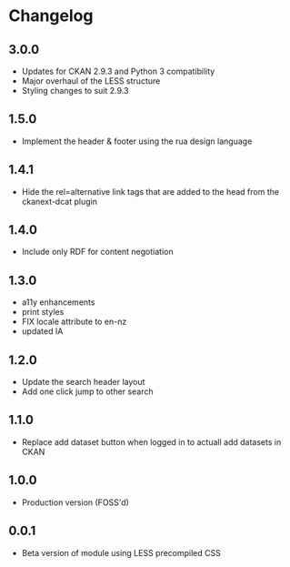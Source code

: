 # Changelog

## 3.0.0

- Updates for CKAN 2.9.3 and Python 3 compatibility
- Major overhaul of the LESS structure
- Styling changes to suit 2.9.3

## 1.5.0

- Implement the header & footer using the rua design language

## 1.4.1

- Hide the rel=alternative link tags that are added to the head from the ckanext-dcat plugin

## 1.4.0

- Include only RDF for content negotiation

## 1.3.0

- a11y enhancements
- print styles
- FIX locale attribute to en-nz
- updated IA

## 1.2.0

- Update the search header layout
- Add one click jump to other search

## 1.1.0

- Replace add dataset button when logged in to actuall add datasets in CKAN

## 1.0.0

- Production version (FOSS'd)

## 0.0.1

- Beta version of module using LESS precompiled CSS

